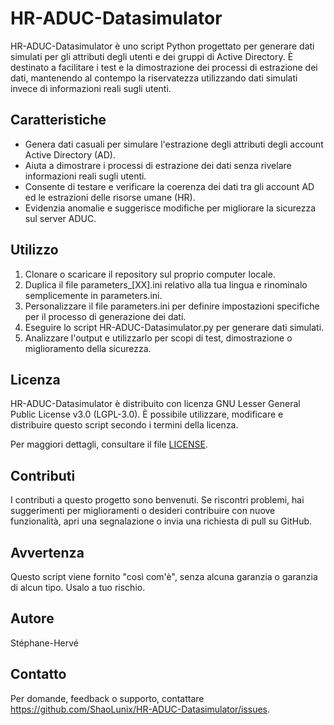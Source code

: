 # HR-ADUC-Datasimulator

HR-ADUC-Datasimulator è uno script Python progettato per generare dati simulati per gli attributi degli utenti e dei gruppi di Active Directory. È destinato a facilitare i test e la dimostrazione dei processi di estrazione dei dati, mantenendo al contempo la riservatezza utilizzando dati simulati invece di informazioni reali sugli utenti.

## Caratteristiche

- Genera dati casuali per simulare l'estrazione degli attributi degli account Active Directory (AD).
- Aiuta a dimostrare i processi di estrazione dei dati senza rivelare informazioni reali sugli utenti.
- Consente di testare e verificare la coerenza dei dati tra gli account AD ed le estrazioni delle risorse umane (HR).
- Evidenzia anomalie e suggerisce modifiche per migliorare la sicurezza sul server ADUC.

## Utilizzo

1. Clonare o scaricare il repository sul proprio computer locale.
2. Duplica il file parameters_[XX].ini relativo alla tua lingua e rinominalo semplicemente in parameters.ini.
3. Personalizzare il file parameters.ini per definire impostazioni specifiche per il processo di generazione dei dati.
4. Eseguire lo script HR-ADUC-Datasimulator.py per generare dati simulati.
5. Analizzare l'output e utilizzarlo per scopi di test, dimostrazione o miglioramento della sicurezza.

## Licenza

HR-ADUC-Datasimulator è distribuito con licenza GNU Lesser General Public License v3.0 (LGPL-3.0). È possibile utilizzare, modificare e distribuire questo script secondo i termini della licenza.

Per maggiori dettagli, consultare il file [LICENSE](https://github.com/ShaoLunix/HR-ADUC-Datasimulator/blob/main/LICENSE).

## Contributi

I contributi a questo progetto sono benvenuti. Se riscontri problemi, hai suggerimenti per miglioramenti o desideri contribuire con nuove funzionalità, apri una segnalazione o invia una richiesta di pull su GitHub.

## Avvertenza

Questo script viene fornito "così com'è", senza alcuna garanzia o garanzia di alcun tipo. Usalo a tuo rischio.

## Autore

Stéphane-Hervé

## Contatto

Per domande, feedback o supporto, contattare https://github.com/ShaoLunix/HR-ADUC-Datasimulator/issues.
